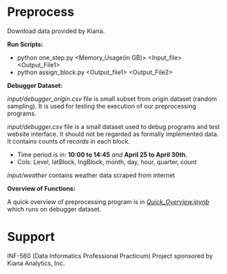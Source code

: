 # Preprocess
Download data provided by Kiana.

**Run Scripts:**
* python one_step.py <Memory_Usage(in GB)> <Input_file> <Output_File1>
* python assign_block.py <Output_file1> <Output_File2>

**Debugger Dataset:**

*input/debugger_origin.csv* file is small subset from origin dataset (random sampling). It is used for testing the execution of our preprocessing programs.

*input/debugger.csv* file is a small dataset used to debug programs and test website interface. It should not be regarded as formally implemented data. It contains counts of records in each block.
* Time period is in: **10:00 to 14:45** *and* **April 25 to April 30th**.
* Cols: Level, latBlock, lngBlock, month, day, hour, quarter, count

*input/weather* contains weather data scraped from internet

**Overview of Functions:**

A quick overview of preprocessing program is in *[Quick_Overview.ipynb](./Quick_Overview.ipynb)* which runs on debugger dataset.

# Support
INF-560 (Data Informatics Professional Practicum) Project sponsored by Kiana Analytics, Inc.
